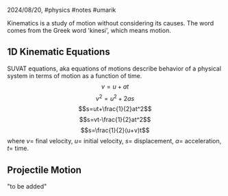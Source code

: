 2024/08/20, #physics #notes #umarik 

Kinematics is a study of motion without considering its causes. The word comes from the Greek word 'kinesi', which means motion.

## 1D Kinematic Equations
SUVAT equations, aka equations of motions describe behavior of a physical system in terms of motion as a function of time. 
$$v=u+at$$
$$v^2=u^2+2as$$
$$s=ut+\frac{1}{2}at^2$$
$$s=vt-\frac{1}{2}at^2$$
$$s=\frac{1}{2}(u+v)t$$
where $v=$ final velocity, $u=$ initial velocity, $s=$ displacement, $a=$ acceleration, $t=$ time.
## Projectile Motion
"to be added"